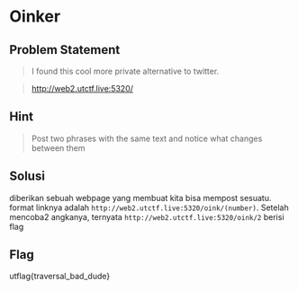 # Oinker
## Problem Statement
> I found this cool more private alternative to twitter.

> http://web2.utctf.live:5320/
## Hint
> Post two phrases with the same text and notice what changes between them

## Solusi
diberikan sebuah webpage yang membuat kita bisa mempost sesuatu. format linknya adalah ```http://web2.utctf.live:5320/oink/(number)```. Setelah mencoba2 angkanya, ternyata ```http://web2.utctf.live:5320/oink/2``` berisi flag

## Flag
utflag{traversal_bad_dude}
